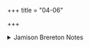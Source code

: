 +++
title = "04-06"

+++

<details><summary>Jamison Brereton Notes</summary>

Thematically somewhat unified by the journey theme.
</details>
